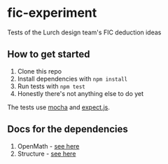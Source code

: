 
# fic-experiment

Tests of the Lurch design team's FIC deduction ideas

## How to get started

 1. Clone this repo
 2. Install dependencies with `npm install`
 3. Run tests with `npm test`
 4. Honestly there's not anything else to do yet

The tests use [mocha](https://mochajs.org/)
and [expect.js](https://github.com/Automattic/expect.js).

## Docs for the dependencies

 1. OpenMath - [see here](https://lurchmath.github.io/openmath-js/site/)
 2. Structure - [see here](https://github.com/lurchmath/lde/blob/master/src/structure.litcoffee)
